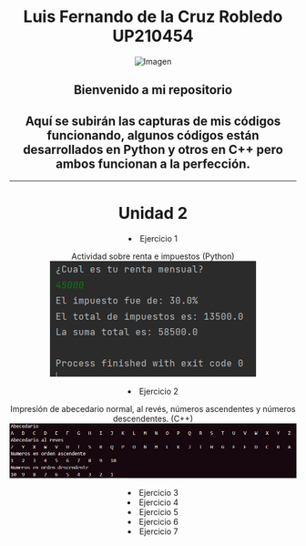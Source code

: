 <center>  

# Luis Fernando de la Cruz Robledo UP210454  
![Imagen](../Imagenes/gif.gif)  
<h2>Bienvenido a mi repositorio</h2>  
<h2>Aquí se subirán las capturas de mis códigos funcionando, algunos códigos están desarrollados en Python y otros en C++ pero ambos funcionan a la perfección.</h2>    

___

# Unidad 2  
<li>Ejercicio 1  

Actividad sobre renta e impuestos (Python)  
<img src="Imagenes/../../Imagenes/Ejercicio 1.png">

<li>Ejercicio 2  

Impresión de abecedario normal, al revés, números ascendentes y números descendentes. (C++)  
<img src="Imagenes/../../Imagenes/Ejercicio 2.png">

<li>Ejercicio 3  
<li>Ejercicio 4  
<li>Ejercicio 5  
<li>Ejercicio 6  
<li>Ejercicio 7  
